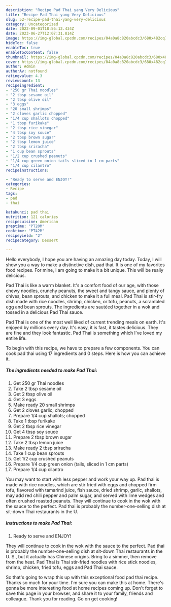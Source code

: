```yaml
---
description: "Recipe Pad Thai yang Very Delicious"
title: "Recipe Pad Thai yang Very Delicious"
slug: 52-recipe-pad-thai-yang-very-delicious
category: Uncategorized
date: 2022-09-01T18:56:12.434Z
date: 2023-06-27T12:07:31.814Z
image: https://img-global.cpcdn.com/recipes/04a0a8c820abcdc3/680x482cq70/pad-thai-recipe-main-photo.jpg
hideToc: false
enableToc: true
enableTocContent: false
thumbnail: https://img-global.cpcdn.com/recipes/04a0a8c820abcdc3/680x482cq70/pad-thai-recipe-main-photo.jpg
cover: https://img-global.cpcdn.com/recipes/04a0a8c820abcdc3/680x482cq70/pad-thai-recipe-main-photo.jpg
author: Admin
authorAv: notfound
ratingvalue: 4.3
reviewcount: 13
recipeingredient:
- "250 gr Thai noodles"
- "2 tbsp sesame oil"
- "2 tbsp olive oil"
- "3 eggs"
- "20 small shrimps"
- "2 cloves garlic chopped"
- "1/4 cup shallots chopped"
- "1 tbsp furikake"
- "2 tbsp rice vinegar"
- "4 tbsp soy souce"
- "2 tbsp brown sugar"
- "2 tbsp lemon juice"
- "2 tbsp sriracha"
- "1 cup bean sprouts"
- "1/2 cup crushed peanuts"
- "1/4 cup green onion tails sliced in 1 cm parts"
- "1/4 cup cilantro"
recipeinstructions:

- "Ready to serve and ENJOY!"
categories:
- Recipe
tags:
- pad
- thai

katakunci: pad thai 
nutrition: 121 calories
recipecuisine: American
preptime: "PT20M"
cooktime: "PT42M"
recipeyield: "2"
recipecategory: Dessert

---
```



Hello everybody, I hope you are having an amazing day today. Today, I will show you a way to make a distinctive dish, pad thai. It is one of my favorites food recipes. For mine, I am going to make it a bit unique. This will be really delicious.

Pad Thai is like a warm blanket. It&#39;s a comfort food of our age, with those chewy noodles, crunchy peanuts, the sweet and tangy sauce, and plenty of chives, bean sprouts, and chicken to make it a full meal. Pad Thai is stir-fry dish made with rice noodles, shrimp, chicken, or tofu, peanuts, a scrambled egg and bean sprouts. The ingredients are sautéed together in a wok and tossed in a delicious Pad Thai sauce.

Pad Thai is one of the most well liked of current trending meals on earth. It's enjoyed by millions every day. It's easy, it is fast, it tastes delicious. They are fine and they look fantastic. Pad Thai is something which I've loved my entire life.


To begin with this recipe, we have to prepare a few components. You can cook pad thai using 17 ingredients and 0 steps. Here is how you can achieve it.

<!--inarticleads1-->

##### The ingredients needed to make Pad Thai:

1. Get 250 gr Thai noodles
1. Take 2 tbsp sesame oil
1. Get 2 tbsp olive oil
1. Get 3 eggs
1. Make ready 20 small shrimps
1. Get 2 cloves garlic; chopped
1. Prepare 1/4 cup shallots; chopped
1. Take 1 tbsp furikake
1. Get 2 tbsp rice vinegar
1. Get 4 tbsp soy souce
1. Prepare 2 tbsp brown sugar
1. Take 2 tbsp lemon juice
1. Make ready 2 tbsp sriracha
1. Take 1 cup bean sprouts
1. Get 1/2 cup crushed peanuts
1. Prepare 1/4 cup green onion (tails, sliced in 1 cm parts)
1. Prepare 1/4 cup cilantro


You may want to start with less pepper and work your way up. Pad thai is made with rice noodles, which are stir fried with eggs and chopped firm tofu, flavored with tamarind juice, fish sauce, dried shrimp, garlic, shallots, may add red chili pepper and palm sugar, and served with lime wedges and often crushed roasted peanuts. They will continue to cook in the wok with the sauce to the perfect. Pad thai is probably the number-one-selling dish at sit-down Thai restaurants in the U. 

<!--inarticleads2-->

##### Instructions to make Pad Thai:


1. Ready to serve and ENJOY!

They will continue to cook in the wok with the sauce to the perfect. Pad thai is probably the number-one-selling dish at sit-down Thai restaurants in the U. S., but it actually has Chinese origins. Bring to a simmer, then remove from the heat. Pad Thai is Thai stir-fried noodles with rice stick noodles, shrimp, chicken, fried tofu, eggs and Pad Thai sauce. 

So that's going to wrap this up with this exceptional food pad thai recipe. Thanks so much for your time. I'm sure you can make this at home. There's gonna be more interesting food at home recipes coming up. Don't forget to save this page in your browser, and share it to your family, friends and colleague. Thank you for reading. Go on get cooking!
